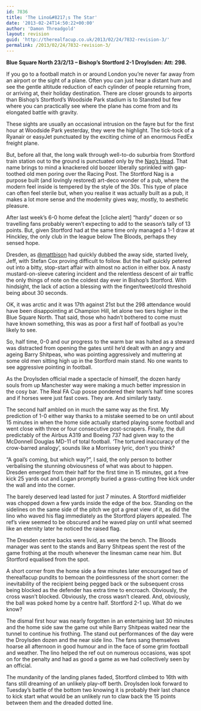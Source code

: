 ```yaml
---
id: 7836
title: 'The Lino&#8217;s The Star'
date: '2013-02-24T14:50:22+00:00'
author: 'Damon Threadgold'
layout: revision
guid: 'http://therealfacup.co.uk/2013/02/24/7832-revision-3/'
permalink: /2013/02/24/7832-revision-3/
---
```


**Blue Square North 23/2/13 – Bishop’s Stortford 2-1 Droylsden: Att: 298.**

If you go to a football match in or around London you’re never far away from an airport or the sight of a plane. Often you can just hear a distant hum and see the gentle altitude reduction of each cylinder of people returning from, or arriving at, their holiday destination. There are closer grounds to airports than Bishop’s Stortford’s Woodside Park stadium is to Stansted but few where you can practically see where the plane has come from and its elongated battle with gravity.

These sights are usually an occasional intrusion on the fayre but for the first hour at Woodside Park yesterday, they were the highlight. The tick-tock of a Ryanair or easyJet punctuated by the exciting chime of an enormous FedEx freight plane.

But, before all that, the long walk through well-to-do suburbia from Stortford train station out to the ground is punctuated only by the [Nag’s Head](http://www.stortfordhistory.co.uk/guide10/brooke_gardens.html). That name brings to mind a knackered old boozer liberally sprinkled with gap-toothed old men poring over the Racing Post. The Stortford Nag is a purpose built (and lovingly restored) art-deco wonder of a pub, where the modern feel inside is tempered by the style of the 30s. This type of place can often feel sterile but, when you realise it was actually built as a pub, it makes a lot more sense and the modernity gives way, mostly, to aesthetic pleasure.

After last week’s 6-0 home defeat the \[cliche alert\] “hardy” dozen or so travelling fans probably weren’t expecting to add to the season’s tally of 13 points. But, given Stortford had at the same time only managed a 1-1 draw at Hinckley, the only club in the league below The Bloods, perhaps they sensed hope.

Dresden, as [@mattbison](https://twitter.com/mattbison) had quickly dubbed the away side, started lively, Jeff, with Stefan Cox proving difficult to follow. But the half quickly petered out into a bitty, stop-start affair with almost no action in either box. A nasty mustard-on-sleeve catering incident and the relentless descent of air traffic the only things of note on the coldest day ever in Bishop’s Stortford. With hindsight, the lack of action a blessing with the finger/tweet/cold threshold being about 30 seconds.

OK, it was arctic and it was 17th against 21st but the 298 attendance would have been disappointing at Champion Hill, let alone two tiers higher in the Blue Square North. That said, those who hadn’t bothered to come must have known something, this was as poor a first half of football as you’re likely to see.

So, half time, 0-0 and our progress to the warm bar was halted as a steward was distracted from opening the gates until he’d dealt with an angry and ageing Barry Shitpeas, who was pointing aggressively and muttering at some old men sitting high up in the Stortford main stand. No one wants to see aggressive pointing in football.

As the Droylsden official made a spectacle of himself, the dozen hardy souls from up Manchester way were making a much better impression in the cosy bar. The Real FA Cup posse pondered their team’s half time scores and if horses were just fast cows. They are. And similarly tasty.

The second half ambled on in much the same way as the first. My prediction of 1-0 either way thanks to a mistake seemed to be on until about 15 minutes in when the home side actually started playing some football and went close with three or four consecutive post-scrapers. Finally, the dull predictably of the Airbus A319 and Boeing 737 had given way to the McDonnell Douglas MD-11 of total football. ‘The tortured inaccuracy of the crow-barred analogy’, sounds like a Morrissey lyric, don’t you think?

“A goal’s coming, but which way?”, I said, the only person to bother verbalising the stunning obviousness of what was about to happen. Dresden emerged from their half for the first time in 15 minutes, got a free kick 25 yards out and Logan promptly buried a grass-cutting free kick under the wall and into the corner.

The barely deserved lead lasted for just 7 minutes. A Stortford midfielder was chopped down a few yards inside the edge of the box. Standing on the sidelines on the same side of the pitch we got a great view of it, as did the lino who waved his flag immediately as the Stortford players appealed. The ref’s view seemed to be obscured and he waved play on until what seemed like an eternity later he noticed the raised flag.

The Dresden centre backs were livid, as were the bench. The Bloods manager was sent to the stands and Barry Shitpeas spent the rest of the game frothing at the mouth whenever the linesman came near him. But Stortford equalised from the spot.

A short corner from the home side a few minutes later encouraged two of therealfacup pundits to bemoan the pointlessness of the short corner: the inevitability of the recipient being pegged back or the subsequent cross being blocked as the defender has extra time to encroach. Obviously, the cross wasn’t blocked. Obviously, the cross wasn’t cleared. And, obviously, the ball was poked home by a centre half. Stortford 2-1 up. What do we know?

The dismal first hour was nearly forgotten in an entertaining last 30 minutes and the home side saw the game out while Barry Shitpeas waited near the tunnel to continue his frothing. The stand out performances of the day were the Droylsden dozen and the near side lino. The fans sang themselves hoarse all afternoon in good humour and in the face of some grim football and weather. The lino helped the ref out on numerous occasions, was spot on for the penalty and had as good a game as we had collectively seen by an official.

The mundanity of the landing planes faded, Stortford climbed to 16th with fans still dreaming of an unlikely play-off berth. Droylsden look forward to Tuesday’s battle of the bottom two knowing it is probably their last chance to kick start what would be an unlikely run to claw back the 15 points between them and the dreaded dotted line.